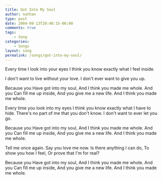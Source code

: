 ```yaml
---
title: Got Into My Soul
author: nathan
type: post
date: 2004-09-13T20:40:15-06:00
comments: true
tags:
    - Song
categories:
    - Songs
layout: song
permalink: /songs/got-into-my-soul/
---
```

Every time I look into your eyes
I think you know exactly what I feel inside.
<!--more-->
I don't want to live without your love.
I don't ever want to give you up.

Because you
Have got into my soul,
And I think you made me whole.
And you
Can fill me up inside,
And you give me a new life.
And I think you made me whole.

Every time you look into my eyes
I think you know exactly what I have to hide.
There's no part of me that you don't know.
I don't want to ever let you go.

Because you
Have got into my soul,
And I think you made me whole.
And you
Can fill me up inside,
And you give me a new life.
And I think you made me whole.

Tell me once again.
Say you love me now.
Is there anything I can do,
To show you how I feel,
Or prove that I'm for real?

Because you
Have got into my soul,
And I think you made me whole.
And you
Can fill me up inside,
And you give me a new life.
And I think you made me whole.
